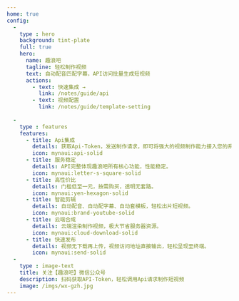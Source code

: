 ```yaml
---
home: true
config:
  - 
    type : hero
    background: tint-plate
    full: true
    hero:
      name: 趣浪吧
      tagline: 轻松制作视频
      text: 自动配音匹配字幕，API访问批量生成短视频
      actions:
        - text: 快速集成 →
          link: /notes/guide/api
        - text: 视频配置
          link: /notes/guide/template-setting
  
  -
    type : features
    features:
      - title: Api集成
        details: 获取Api-Token，发送制作请求，即可将强大的视频制作能力接入您的系统或产品中。
        icon: mynaui:api-solid
      - title: 服务稳定
        details: API完整体现趣浪吧所有核心功能，性能稳定。
        icon: mynaui:letter-s-square-solid
      - title: 高性价比
        details: 门槛低至一元，按需购买，透明无套路。
        icon: mynaui:yen-hexagon-solid
      - title: 智能剪辑
        details: 自动配音、自动配字幕、自动套模板，轻松出片短视频。
        icon: mynaui:brand-youtube-solid
      - title: 云端合成
        details: 云端渲染制作视频，极大节省服务器资源。
        icon: mynaui:cloud-download-solid
      - title: 快速发布
        details: 视频无下载再上传，视频访问地址直接输出，轻松呈现至终端。
        icon: mynaui:send-solid
  -
    type : image-text
    title: 关注【趣浪吧】微信公众号
    description: 扫码获取API-Token，轻松调用Api请求制作短视频
    image: /imgs/wx-gzh.jpg
---
```


<!-- [default-theme-home]: https://vuejs.press/reference/default-theme/frontmatter.html#home-page -->
